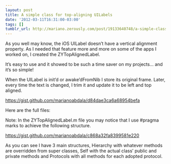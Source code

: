 ```yaml
---
layout: post
title: A simple class for top-aligning UILabels
date: '2012-03-11T16:31:00-03:00'
tags: []
tumblr_url: http://mariano.zerously.com/post/19133640748/a-simple-class-for-top-aligning-uilabels
---
```

As you well may know, the iOS UILabel doesn’t have a vertical alignment property. As I needed that feature more and more on some of the apps I worked on, I created the ZYTopAlignedLabel.

It’s easy to use and it showed to be such a time saver on my projects… and it’s so simple!

When the UILabel is init’d or awake’dFromNib I store its original frame. Later, every time the text is changed, I trim it and update it to be left and top aligned.

https://gist.github.com/marianoabdala/d84dae3ca6a68954befa


Here are the full files:


Note: In the ZYTopAlignedLabel.m file you may notice that I use #pragma marks to achieve the following structure.

https://gist.github.com/marianoabdala/c868a32fa8399581e220

As you can see I have 3 main structures, Hierarchy with whatever methods are overridden from super classes, Self with the actual class’ public and private methods and Protocols with all methods for each adopted protocol.

